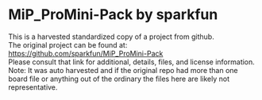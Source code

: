 
# MiP_ProMini-Pack by sparkfun  
This is a harvested standardized copy of a project from github.  
The original project can be found at:  
https://github.com/sparkfun/MiP_ProMini-Pack  
Please consult that link for additional, details, files, and license information.  
Note: It was auto harvested and if the original repo had more than one board file or anything out of the ordinary the files here are likely not representative.  
    